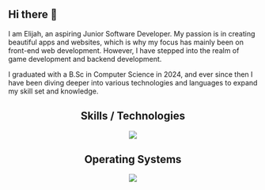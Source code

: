 ## Hi there 👋
<p align="left">I am Elijah, an aspiring Junior Software Developer. My passion is in creating beautiful apps and websites, which is why my focus has mainly been on front-end web development. However, I have stepped into the realm of game development and backend development.</p>
<p align="left">I graduated with a B.Sc in Computer Science in 2024, and ever since then I have been diving deeper into various technologies and languages to expand my skill set and knowledge.</p>

<h2 align="center">Skills / Technologies</h2>
<p align="center">
  <img src="https://skillicons.dev/icons?i=git,github,java,js,c,cpp,cs,css,html,debian,mongodb,mysql,nodejs,npm,react,tailwind&perline=4" />
</p>

<h2 align="center">Operating Systems</h2>
<p align="center">
  <img src="https://skillicons.dev/icons?i=windows,linux,debian" />
</p>

<!--
**elijahgott/elijahgott** is a ✨ _special_ ✨ repository because its `README.md` (this file) appears on your GitHub profile.

Here are some ideas to get you started:

- 🔭 I’m currently working on ...
- 🌱 I’m currently learning ...
- 👯 I’m looking to collaborate on ...
- 🤔 I’m looking for help with ...
- 💬 Ask me about ...
- 📫 How to reach me: ...
- 😄 Pronouns: ...
- ⚡ Fun fact: ...
-->
